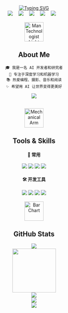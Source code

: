 <div align="center">

<!-- 动态打字效果 -->
<div align="center">
  <a href="#">
    <img src="https://readme-typing-svg.demolab.com?font=Fira+Code&pause=1000&width=435&lines=print(%22Hello%2C%20World!%22);Carson祝您今天愉快!&center=true&size=27" alt="Typing SVG" />
  </a>
</div>

<!-- 个人资料徽标 -->
<div align="center">
  <a href="#"><img src="https://img.shields.io/badge/Website-博客-blue" /></a>&emsp;
  <a href="#"><img src="https://img.shields.io/badge/Twitter-推特-blue" /></a>&emsp;
  <a href="#"><img src="https://img.shields.io/badge/YouTube-油管-c32136" /></a>&emsp;
  <a href="#"><img src="https://img.shields.io/badge/Bilibili-B站-ff69b4" /></a>&emsp;
  <a href="#"><img src="https://img.shields.io/badge/Zhihu-知乎-blue" /></a>&emsp;
</div>

<br>

<!-- About me -->
<div align="center">
  <div align="center">
    <img src="https://raw.githubusercontent.com/Tarikul-Islam-Anik/Animated-Fluent-Emojis/master/Emojis/People%20with%20professions/Man%20Technologist%20Light%20Skin%20Tone.png" alt="Man Technologist Light Skin Tone" width="60" height="60" />
    <h2> About Me </h2>
  </div>

  ```text
  🎓 我是一名 AI 开发者和研究者
  🌱 专注于深度学习和机器学习
  📚 热爱编程、摄影、音乐和阅读
  ✨ 希望用 AI 让世界变得更美好
  ```

  <!-- 技术栈标签 -->
  <img src="https://skillicons.dev/icons?i=py,pytorch,tensorflow,docker,git,linux,vim" /><br>
</div>

<br>

<!-- Skills -->
<div align="center">
  <img src="https://raw.githubusercontent.com/Tarikul-Islam-Anik/Animated-Fluent-Emojis/master/Emojis/Hand%20gestures/Mechanical%20Arm.png" alt="Mechanical Arm" width="60" height="60" />
  <h2> Tools & Skills </h2>
</div>

<div align="center">
  <!-- 编程语言和框架 -->
  <h4>🚀 常用</h4>
  <img src="https://img.shields.io/badge/Python-3776AB?style=for-the-badge&logo=python&logoColor=white" />
  <img src="https://img.shields.io/badge/PyTorch-%23EE4C2C.svg?style=for-the-badge&logo=PyTorch&logoColor=white" />
  <img src="https://img.shields.io/badge/TensorFlow-%23FF6F00.svg?style=for-the-badge&logo=TensorFlow&logoColor=white" />
  <img src="https://img.shields.io/badge/scikit--learn-%23F7931E.svg?style=for-the-badge&logo=scikit-learn&logoColor=white" />
  
  <h4>🛠️ 开发工具</h4>
  <img src="https://img.shields.io/badge/Docker-2496ED?style=for-the-badge&logo=docker&logoColor=white" />
  <img src="https://img.shields.io/badge/Git-F05032?style=for-the-badge&logo=git&logoColor=white" />
  <img src="https://img.shields.io/badge/Linux-FCC624?style=for-the-badge&logo=linux&logoColor=black" />
  <img src="https://img.shields.io/badge/Jupyter-F37626.svg?style=for-the-badge&logo=Jupyter&logoColor=white" />
</div>

<br>

<!-- GitHub 统计 -->
<div align="center">
  <img src="https://raw.githubusercontent.com/Tarikul-Islam-Anik/Animated-Fluent-Emojis/master/Emojis/Objects/Bar%20Chart.png" alt="Bar Chart" width="60" height="60" />
  <h2> GitHub Stats </h2>
</div>

<!-- 贪吃蛇代码贡献图 -->
<div align="center">
  <img src="https://raw.githubusercontent.com/CarsonLLuo/CarsonLLuo/output/github-contribution-grid-snake.svg" />
</div>

<div align="center">
  <img height="137px" src="https://github-readme-stats.vercel.app/api?username=CarsonLLuo&hide_title=true&hide_border=true&show_icons=true&include_all_commits=true&line_height=21&bg_color=0,EC6C6C,FFD479,FFFC79,73FA79&theme=graywhite&locale=cn" />
</div>

<div align="center">
  <img src="https://github-readme-streak-stats.herokuapp.com/?user=CarsonLLuo&theme=dark&hide_border=true" />
</div>

<!-- 语言使用统计 -->
<div align="center">
  <img src="https://github-readme-stats.vercel.app/api/top-langs/?username=CarsonLLuo&layout=compact&bg_color=0,73FA79,73FDFF,D783FF&theme=graywhite&locale=cn" />
</div>

<!-- 访客统计 -->
<div align="center">
  <img src="https://profile-counter.glitch.me/CarsonLLuo/count.svg" />
</div>

</div>
